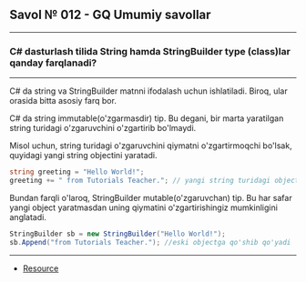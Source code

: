 ## Savol № 012 - GQ Umumiy savollar

---

### C# dasturlash tilida String hamda StringBuilder type (class)lar qanday farqlanadi?

---
C# da string va StringBuilder matnni ifodalash uchun ishlatiladi. Biroq, ular orasida bitta asosiy farq bor. 

C# da string immutable(o'zgarmasdir) tip. Bu degani, bir marta yaratilgan string turidagi o'zgaruvchini o'zgartirib bo'lmaydi. 

Misol uchun, string turidagi o'zgaruvchini qiymatni o'zgartirmoqchi bo'lsak, quyidagi yangi string objectini yaratadi.

```c#
string greeting = "Hello World!";
greeting += " from Tutorials Teacher."; // yangi string turidagi object
```

Bundan farqli o'laroq, StringBuilder mutable(o'zgaruvchan) tip. Bu har safar yangi object yaratmasdan uning qiymatini o'zgartirishingiz mumkinligini anglatadi.

```c#
StringBuilder sb = new StringBuilder("Hello World!");
sb.Append("from Tutorials Teacher."); //eski objectga qo'shib qo'yadi
```
---
- [Resource]

[Resource]: https://www.tutorialsteacher.com/articles/difference-between-string-and-stringbuilder-in-csharp


